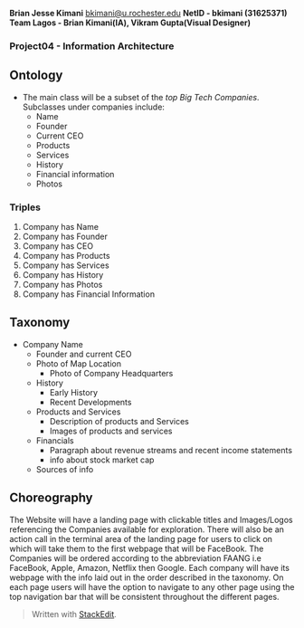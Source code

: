 ﻿
**Brian Jesse Kimani**
 bkimani@u.rochester.edu
**NetID - bkimani (31625371)**
**Team Lagos - Brian Kimani(IA), Vikram Gupta(Visual Designer)**

### Project04 - Information Architecture 
## Ontology

 - The main class will be a subset of the *top Big Tech Companies*. Subclasses under companies include:
	 - Name
	 - Founder
	 - Current CEO
	 - Products
	 - Services
	 - History
	 - Financial information
	 - Photos
### Triples
1. Company has Name 
2. Company has Founder
3. Company has CEO
4. Company has Products
5. Company has Services
6. Company has History
7. Company has Photos
8. Company has Financial Information

## Taxonomy

- Company Name 
	- Founder and current CEO
	- Photo of Map Location
		- Photo of Company Headquarters
	- History
		- Early History
		- Recent Developments
	- Products and Services
		-  Description of products and Services
		- Images of products and services
	- Financials
		- Paragraph about revenue streams and recent income statements
		- info about stock market cap
	- Sources of info 
 
## Choreography

The Website will have a landing page with clickable titles and Images/Logos referencing the Companies available for exploration. 
There will also be an action call in the terminal area of the landing page for users to click on which will take them to the first webpage that will be FaceBook. 
The Companies will be ordered according to the abbreviation FAANG i.e FaceBook, Apple, Amazon, Netflix then Google. Each company will have its webpage with the info laid out in the order 
described in the taxonomy. On each page users will have the option to navigate to any other page using the top navigation bar that will be consistent throughout the different pages.

 

> Written with [StackEdit](https://stackedit.io/).

